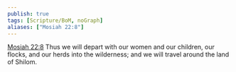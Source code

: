 ```yaml
---
publish: true
tags: [Scripture/BoM, noGraph]
aliases: ["Mosiah 22:8"]
---
```

[Mosiah 22:8](https://churchofjesuschrist.org/study/scriptures/bofm/mosiah/22?lang=eng&id=p8#p8) Thus we will depart with our women and our children, our flocks, and our herds into the wilderness; and we will travel around the land of Shilom.
